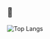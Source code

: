 ## 🦧
![Top Langs](https://github-readme-stats.vercel.app/api/top-langs/?username=areiljan&layout=compact&count_private=true&access_token=)
